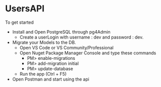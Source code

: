 # UsersAPI

To get started
- Install and Open PostgreSQL through pg4Admin
  - Create a userLogin with username : dev and password : dev.
- Migrate your Models to the DB.
  - Open VS Code or VS Community/Professional
  - Open Nuget Package Manager Console and type these commands
    - PM> enable-migrations
    - PM> add-migration initial
    - PM> update-database
  - Run the app (Ctrl + F5)
- Open Postman and start using the api   
